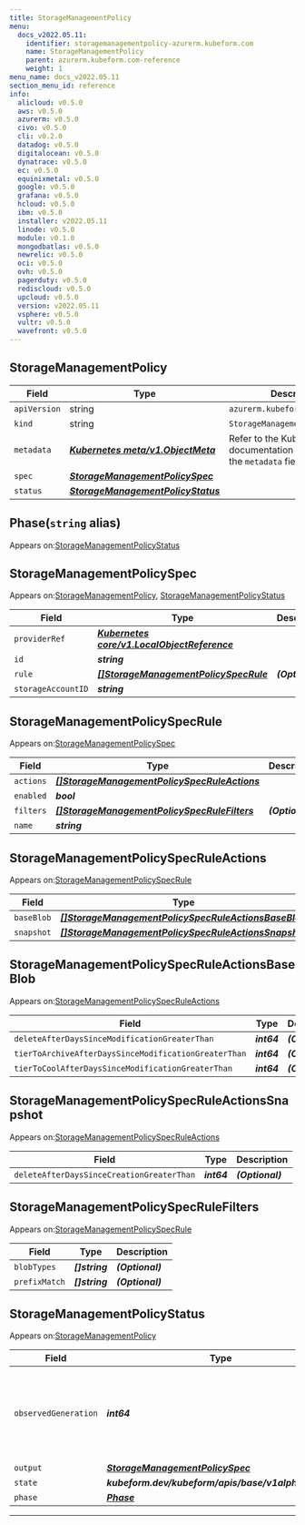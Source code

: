 ```yaml
---
title: StorageManagementPolicy
menu:
  docs_v2022.05.11:
    identifier: storagemanagementpolicy-azurerm.kubeform.com
    name: StorageManagementPolicy
    parent: azurerm.kubeform.com-reference
    weight: 1
menu_name: docs_v2022.05.11
section_menu_id: reference
info:
  alicloud: v0.5.0
  aws: v0.5.0
  azurerm: v0.5.0
  civo: v0.5.0
  cli: v0.2.0
  datadog: v0.5.0
  digitalocean: v0.5.0
  dynatrace: v0.5.0
  ec: v0.5.0
  equinixmetal: v0.5.0
  google: v0.5.0
  grafana: v0.5.0
  hcloud: v0.5.0
  ibm: v0.5.0
  installer: v2022.05.11
  linode: v0.5.0
  module: v0.1.0
  mongodbatlas: v0.5.0
  newrelic: v0.5.0
  oci: v0.5.0
  ovh: v0.5.0
  pagerduty: v0.5.0
  rediscloud: v0.5.0
  upcloud: v0.5.0
  version: v2022.05.11
  vsphere: v0.5.0
  vultr: v0.5.0
  wavefront: v0.5.0
---
```


## StorageManagementPolicy
| Field | Type | Description |
| ------ | ----- | ----------- |
| `apiVersion` | string | `azurerm.kubeform.com/v1alpha1` |
|    `kind` | string | `StorageManagementPolicy` |
| `metadata` | ***[Kubernetes meta/v1.ObjectMeta](https://v1-22.docs.kubernetes.io/docs/reference/generated/kubernetes-api/v1.22/#objectmeta-v1-meta)***|Refer to the Kubernetes API documentation for the fields of the `metadata` field.|
| `spec` | ***[StorageManagementPolicySpec](#storagemanagementpolicyspec)***||
| `status` | ***[StorageManagementPolicyStatus](#storagemanagementpolicystatus)***||
## Phase(`string` alias)

Appears on:[StorageManagementPolicyStatus](#storagemanagementpolicystatus)

## StorageManagementPolicySpec

Appears on:[StorageManagementPolicy](#storagemanagementpolicy), [StorageManagementPolicyStatus](#storagemanagementpolicystatus)

| Field | Type | Description |
| ------ | ----- | ----------- |
| `providerRef` | ***[Kubernetes core/v1.LocalObjectReference](https://v1-22.docs.kubernetes.io/docs/reference/generated/kubernetes-api/v1.22/#localobjectreference-v1-core)***||
| `id` | ***string***||
| `rule` | ***[[]StorageManagementPolicySpecRule](#storagemanagementpolicyspecrule)***| ***(Optional)*** |
| `storageAccountID` | ***string***||
## StorageManagementPolicySpecRule

Appears on:[StorageManagementPolicySpec](#storagemanagementpolicyspec)

| Field | Type | Description |
| ------ | ----- | ----------- |
| `actions` | ***[[]StorageManagementPolicySpecRuleActions](#storagemanagementpolicyspecruleactions)***||
| `enabled` | ***bool***||
| `filters` | ***[[]StorageManagementPolicySpecRuleFilters](#storagemanagementpolicyspecrulefilters)***| ***(Optional)*** |
| `name` | ***string***||
## StorageManagementPolicySpecRuleActions

Appears on:[StorageManagementPolicySpecRule](#storagemanagementpolicyspecrule)

| Field | Type | Description |
| ------ | ----- | ----------- |
| `baseBlob` | ***[[]StorageManagementPolicySpecRuleActionsBaseBlob](#storagemanagementpolicyspecruleactionsbaseblob)***| ***(Optional)*** |
| `snapshot` | ***[[]StorageManagementPolicySpecRuleActionsSnapshot](#storagemanagementpolicyspecruleactionssnapshot)***| ***(Optional)*** |
## StorageManagementPolicySpecRuleActionsBaseBlob

Appears on:[StorageManagementPolicySpecRuleActions](#storagemanagementpolicyspecruleactions)

| Field | Type | Description |
| ------ | ----- | ----------- |
| `deleteAfterDaysSinceModificationGreaterThan` | ***int64***| ***(Optional)*** |
| `tierToArchiveAfterDaysSinceModificationGreaterThan` | ***int64***| ***(Optional)*** |
| `tierToCoolAfterDaysSinceModificationGreaterThan` | ***int64***| ***(Optional)*** |
## StorageManagementPolicySpecRuleActionsSnapshot

Appears on:[StorageManagementPolicySpecRuleActions](#storagemanagementpolicyspecruleactions)

| Field | Type | Description |
| ------ | ----- | ----------- |
| `deleteAfterDaysSinceCreationGreaterThan` | ***int64***| ***(Optional)*** |
## StorageManagementPolicySpecRuleFilters

Appears on:[StorageManagementPolicySpecRule](#storagemanagementpolicyspecrule)

| Field | Type | Description |
| ------ | ----- | ----------- |
| `blobTypes` | ***[]string***| ***(Optional)*** |
| `prefixMatch` | ***[]string***| ***(Optional)*** |
## StorageManagementPolicyStatus

Appears on:[StorageManagementPolicy](#storagemanagementpolicy)

| Field | Type | Description |
| ------ | ----- | ----------- |
| `observedGeneration` | ***int64***| ***(Optional)*** Resource generation, which is updated on mutation by the API Server.|
| `output` | ***[StorageManagementPolicySpec](#storagemanagementpolicyspec)***| ***(Optional)*** |
| `state` | ***kubeform.dev/kubeform/apis/base/v1alpha1.State***| ***(Optional)*** |
| `phase` | ***[Phase](#phase)***| ***(Optional)*** |
---
